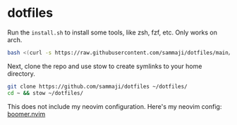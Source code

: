 # dotfiles

Run the `install.sh` to install some tools, like zsh, fzf, etc. Only works on arch.

```bash
bash <(curl -s https://raw.githubusercontent.com/sammaji/dotfiles/main/preinstall.sh)
```

Next, clone the repo and use stow to create symlinks to your home directory.

```bash
git clone https://github.com/sammaji/dotfiles ~/dotfiles/
cd ~ && stow ~/dotfiles/
```

This does not include my neovim configuration. Here's my neovim config: [boomer.nvim](https://github.com/sammaji/boomer.nvim)
